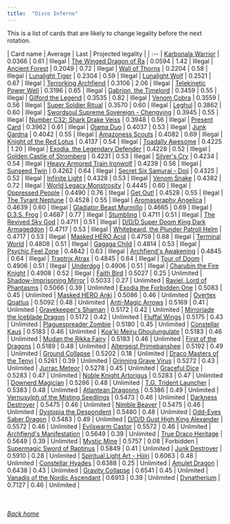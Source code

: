 ```yaml
---
title:  "Disco Inferno"
---
```


This is a list of cards that are likely to change legality before the next rotation.

| Card name | Average | Last | Projected legality |
| :-- |
[Karbonala Warrior](https://db.ygoprodeck.com/card/?search=Karbonala%20Warrior) | 0.0366 | 0.61 | Illegal |
[The Winged Dragon of Ra](https://db.ygoprodeck.com/card/?search=The%20Winged%20Dragon%20of%20Ra) | 0.0594 | 1.42 | Illegal |
[Ancient Forest](https://db.ygoprodeck.com/card/?search=Ancient%20Forest) | 0.2049 | 0.72 | Illegal |
[Wall of Thorns](https://db.ygoprodeck.com/card/?search=Wall%20of%20Thorns) | 0.2204 | 0.58 | Illegal |
[Lunalight Tiger](https://db.ygoprodeck.com/card/?search=Lunalight%20Tiger) | 0.2304 | 0.59 | Illegal |
[Lunalight Wolf](https://db.ygoprodeck.com/card/?search=Lunalight%20Wolf) | 0.2521 | 0.67 | Illegal |
[Terrorking Archfiend](https://db.ygoprodeck.com/card/?search=Terrorking%20Archfiend) | 0.3106 | 2.06 | Illegal |
[Telekinetic Power Well](https://db.ygoprodeck.com/card/?search=Telekinetic%20Power%20Well) | 0.3196 | 0.65 | Illegal |
[Gabrion, the Timelord](https://db.ygoprodeck.com/card/?search=Gabrion,%20the%20Timelord) | 0.3459 | 0.55 | Illegal |
[Gilford the Legend](https://db.ygoprodeck.com/card/?search=Gilford%20the%20Legend) | 0.3535 | 0.82 | Illegal |
[Venom Cobra](https://db.ygoprodeck.com/card/?search=Venom%20Cobra) | 0.3559 | 0.56 | Illegal |
[Super Soldier Ritual](https://db.ygoprodeck.com/card/?search=Super%20Soldier%20Ritual) | 0.3570 | 0.60 | Illegal |
[Leghul](https://db.ygoprodeck.com/card/?search=Leghul) | 0.3862 | 0.60 | Illegal |
[Swordsoul Supreme Sovereign - Chengying](https://db.ygoprodeck.com/card/?search=Swordsoul%20Supreme%20Sovereign%20-%20Chengying) | 0.3945 | 0.55 | Illegal |
[Number C32: Shark Drake Veiss](https://db.ygoprodeck.com/card/?search=Number%20C32:%20Shark%20Drake%20Veiss) | 0.3948 | 0.56 | Illegal |
[Present Card](https://db.ygoprodeck.com/card/?search=Present%20Card) | 0.3962 | 0.61 | Illegal |
[Ojama Duo](https://db.ygoprodeck.com/card/?search=Ojama%20Duo) | 0.4037 | 0.53 | Illegal |
[Junk Gardna](https://db.ygoprodeck.com/card/?search=Junk%20Gardna) | 0.4042 | 0.55 | Illegal |
[Amazoness Scouts](https://db.ygoprodeck.com/card/?search=Amazoness%20Scouts) | 0.4082 | 0.69 | Illegal |
[Knight of the Red Lotus](https://db.ygoprodeck.com/card/?search=Knight%20of%20the%20Red%20Lotus) | 0.4137 | 0.54 | Illegal |
[Toadally Awesome](https://db.ygoprodeck.com/card/?search=Toadally%20Awesome) | 0.4225 | 1.20 | Illegal |
[Exodia, the Legendary Defender](https://db.ygoprodeck.com/card/?search=Exodia,%20the%20Legendary%20Defender) | 0.4228 | 0.52 | Illegal |
[Golden Castle of Stromberg](https://db.ygoprodeck.com/card/?search=Golden%20Castle%20of%20Stromberg) | 0.4231 | 0.53 | Illegal |
[Silver's Cry](https://db.ygoprodeck.com/card/?search=Silver's%20Cry) | 0.4234 | 0.54 | Illegal |
[Heavy Armored Train Ironwolf](https://db.ygoprodeck.com/card/?search=Heavy%20Armored%20Train%20Ironwolf) | 0.4239 | 0.56 | Illegal |
[Sunseed Twin](https://db.ygoprodeck.com/card/?search=Sunseed%20Twin) | 0.4262 | 0.64 | Illegal |
[Secret Six Samurai - Doji](https://db.ygoprodeck.com/card/?search=Secret%20Six%20Samurai%20-%20Doji) | 0.4325 | 0.52 | Illegal |
[Infinite Light](https://db.ygoprodeck.com/card/?search=Infinite%20Light) | 0.4328 | 0.53 | Illegal |
[Venom Snake](https://db.ygoprodeck.com/card/?search=Venom%20Snake) | 0.4382 | 0.72 | Illegal |
[World Legacy Monstrosity](https://db.ygoprodeck.com/card/?search=World%20Legacy%20Monstrosity) | 0.4445 | 0.60 | Illegal |
[Oppressed People](https://db.ygoprodeck.com/card/?search=Oppressed%20People) | 0.4490 | 0.76 | Illegal |
[Get Out!](https://db.ygoprodeck.com/card/?search=Get%20Out!) | 0.4528 | 0.55 | Illegal |
[The Tyrant Neptune](https://db.ygoprodeck.com/card/?search=The%20Tyrant%20Neptune) | 0.4528 | 0.55 | Illegal |
[Aromaseraphy Angelica](https://db.ygoprodeck.com/card/?search=Aromaseraphy%20Angelica) | 0.4639 | 0.60 | Illegal |
[Gladiator Beast Murmillo](https://db.ygoprodeck.com/card/?search=Gladiator%20Beast%20Murmillo) | 0.4665 | 0.69 | Illegal |
[D.3.S. Frog](https://db.ygoprodeck.com/card/?search=D.3.S.%20Frog) | 0.4687 | 0.77 | Illegal |
[Stumbling](https://db.ygoprodeck.com/card/?search=Stumbling) | 0.4711 | 0.51 | Illegal |
[The Revived Sky God](https://db.ygoprodeck.com/card/?search=The%20Revived%20Sky%20God) | 0.4711 | 0.51 | Illegal |
[D/D/D Super Doom King Dark Armageddon](https://db.ygoprodeck.com/card/?search=D/D/D%20Super%20Doom%20King%20Dark%20Armageddon) | 0.4717 | 0.53 | Illegal |
[Whitebeard, the Plunder Patroll Helm](https://db.ygoprodeck.com/card/?search=Whitebeard,%20the%20Plunder%20Patroll%20Helm) | 0.4717 | 0.53 | Illegal |
[Masked HERO Acid](https://db.ygoprodeck.com/card/?search=Masked%20HERO%20Acid) | 0.4759 | 0.68 | Illegal |
[Terminal World](https://db.ygoprodeck.com/card/?search=Terminal%20World) | 0.4808 | 0.51 | Illegal |
[Gagaga Child](https://db.ygoprodeck.com/card/?search=Gagaga%20Child) | 0.4814 | 0.53 | Illegal |
[Psychic Feel Zone](https://db.ygoprodeck.com/card/?search=Psychic%20Feel%20Zone) | 0.4842 | 0.63 | Illegal |
[Archfiend's Awakening](https://db.ygoprodeck.com/card/?search=Archfiend's%20Awakening) | 0.4845 | 0.64 | Illegal |
[Traptrix Atrax](https://db.ygoprodeck.com/card/?search=Traptrix%20Atrax) | 0.4845 | 0.64 | Illegal |
[Tour of Doom](https://db.ygoprodeck.com/card/?search=Tour%20of%20Doom) | 0.4906 | 0.51 | Illegal |
[Underdog](https://db.ygoprodeck.com/card/?search=Underdog) | 0.4906 | 0.51 | Illegal |
[Charubin the Fire Knight](https://db.ygoprodeck.com/card/?search=Charubin%20the%20Fire%20Knight) | 0.4908 | 0.52 | Illegal |
[Faith Bird](https://db.ygoprodeck.com/card/?search=Faith%20Bird) | 0.5027 | 0.25 | Unlimited |
[Shadow-Imprisoning Mirror](https://db.ygoprodeck.com/card/?search=Shadow-Imprisoning%20Mirror) | 0.5033 | 0.27 | Unlimited |
[Raviel, Lord of Phantasms](https://db.ygoprodeck.com/card/?search=Raviel,%20Lord%20of%20Phantasms) | 0.5066 | 0.39 | Unlimited |
[Exodia the Forbidden One](https://db.ygoprodeck.com/card/?search=Exodia%20the%20Forbidden%20One) | 0.5083 | 0.45 | Unlimited |
[Masked HERO Anki](https://db.ygoprodeck.com/card/?search=Masked%20HERO%20Anki) | 0.5086 | 0.46 | Unlimited |
[Overtex Qoatlus](https://db.ygoprodeck.com/card/?search=Overtex%20Qoatlus) | 0.5092 | 0.48 | Unlimited |
[Anti-Magic Arrows](https://db.ygoprodeck.com/card/?search=Anti-Magic%20Arrows) | 0.5169 | 0.41 | Unlimited |
[Gravekeeper's Shaman](https://db.ygoprodeck.com/card/?search=Gravekeeper's%20Shaman) | 0.5172 | 0.42 | Unlimited |
[Mirrorjade the Iceblade Dragon](https://db.ygoprodeck.com/card/?search=Mirrorjade%20the%20Iceblade%20Dragon) | 0.5172 | 0.42 | Unlimited |
[Fluffal Wings](https://db.ygoprodeck.com/card/?search=Fluffal%20Wings) | 0.5175 | 0.43 | Unlimited |
[Plaguespreader Zombie](https://db.ygoprodeck.com/card/?search=Plaguespreader%20Zombie) | 0.5180 | 0.45 | Unlimited |
[Constellar Kaus](https://db.ygoprodeck.com/card/?search=Constellar%20Kaus) | 0.5183 | 0.46 | Unlimited |
[Koa'ki Meiru Ghoulungulate](https://db.ygoprodeck.com/card/?search=Koa'ki%20Meiru%20Ghoulungulate) | 0.5183 | 0.46 | Unlimited |
[Mudan the Rikka Fairy](https://db.ygoprodeck.com/card/?search=Mudan%20the%20Rikka%20Fairy) | 0.5183 | 0.46 | Unlimited |
[First of the Dragons](https://db.ygoprodeck.com/card/?search=First%20of%20the%20Dragons) | 0.5189 | 0.48 | Unlimited |
[Altergeist Primebanshee](https://db.ygoprodeck.com/card/?search=Altergeist%20Primebanshee) | 0.5192 | 0.49 | Unlimited |
[Ground Collapse](https://db.ygoprodeck.com/card/?search=Ground%20Collapse) | 0.5202 | 0.18 | Unlimited |
[Draco Masters of the Tenyi](https://db.ygoprodeck.com/card/?search=Draco%20Masters%20of%20the%20Tenyi) | 0.5261 | 0.39 | Unlimited |
[Grinning Grave Virus](https://db.ygoprodeck.com/card/?search=Grinning%20Grave%20Virus) | 0.5272 | 0.43 | Unlimited |
[Jurrac Meteor](https://db.ygoprodeck.com/card/?search=Jurrac%20Meteor) | 0.5278 | 0.45 | Unlimited |
[Graceful Dice](https://db.ygoprodeck.com/card/?search=Graceful%20Dice) | 0.5283 | 0.47 | Unlimited |
[Noble Knight Artorigus](https://db.ygoprodeck.com/card/?search=Noble%20Knight%20Artorigus) | 0.5283 | 0.47 | Unlimited |
[Downerd Magician](https://db.ygoprodeck.com/card/?search=Downerd%20Magician) | 0.5286 | 0.48 | Unlimited |
[T.G. Trident Launcher](https://db.ygoprodeck.com/card/?search=T.G.%20Trident%20Launcher) | 0.5383 | 0.48 | Unlimited |
[Atlantean Dragoons](https://db.ygoprodeck.com/card/?search=Atlantean%20Dragoons) | 0.5386 | 0.49 | Unlimited |
[Vernusylph of the Misting Seedlings](https://db.ygoprodeck.com/card/?search=Vernusylph%20of%20the%20Misting%20Seedlings) | 0.5473 | 0.46 | Unlimited |
[Darkness Destroyer](https://db.ygoprodeck.com/card/?search=Darkness%20Destroyer) | 0.5475 | 0.46 | Unlimited |
[Nimble Beaver](https://db.ygoprodeck.com/card/?search=Nimble%20Beaver) | 0.5475 | 0.46 | Unlimited |
[Dystopia the Despondent](https://db.ygoprodeck.com/card/?search=Dystopia%20the%20Despondent) | 0.5480 | 0.48 | Unlimited |
[Odd-Eyes Saber Dragon](https://db.ygoprodeck.com/card/?search=Odd-Eyes%20Saber%20Dragon) | 0.5483 | 0.49 | Unlimited |
[D/D/D Gust High King Alexander](https://db.ygoprodeck.com/card/?search=D/D/D%20Gust%20High%20King%20Alexander) | 0.5572 | 0.46 | Unlimited |
[Evilswarm Castor](https://db.ygoprodeck.com/card/?search=Evilswarm%20Castor) | 0.5572 | 0.46 | Unlimited |
[Archfiend's Manifestation](https://db.ygoprodeck.com/card/?search=Archfiend's%20Manifestation) | 0.5649 | 0.39 | Unlimited |
[True Draco Heritage](https://db.ygoprodeck.com/card/?search=True%20Draco%20Heritage) | 0.5649 | 0.39 | Unlimited |
[Mystic Mine](https://db.ygoprodeck.com/card/?search=Mystic%20Mine) | 0.5757 | 0.08 | Forbidden |
[Supermagic Sword of Raptinus](https://db.ygoprodeck.com/card/?search=Supermagic%20Sword%20of%20Raptinus) | 0.5849 | 0.41 | Unlimited |
[Junk Destroyer](https://db.ygoprodeck.com/card/?search=Junk%20Destroyer) | 0.5910 | 0.28 | Unlimited |
[Spiritual Light Art - Hijiri](https://db.ygoprodeck.com/card/?search=Spiritual%20Light%20Art%20-%20Hijiri) | 0.6063 | 0.48 | Unlimited |
[Constellar Hyades](https://db.ygoprodeck.com/card/?search=Constellar%20Hyades) | 0.6388 | 0.25 | Unlimited |
[Amulet Dragon](https://db.ygoprodeck.com/card/?search=Amulet%20Dragon) | 0.6438 | 0.43 | Unlimited |
[Gravity Collapse](https://db.ygoprodeck.com/card/?search=Gravity%20Collapse) | 0.6541 | 0.45 | Unlimited |
[Vanadis of the Nordic Ascendant](https://db.ygoprodeck.com/card/?search=Vanadis%20of%20the%20Nordic%20Ascendant) | 0.6913 | 0.39 | Unlimited |
[Dynatherium](https://db.ygoprodeck.com/card/?search=Dynatherium) | 0.7127 | 0.46 | Unlimited |

<br>

###### [Back home](index)